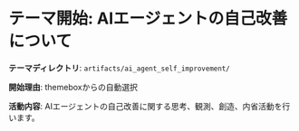 # テーマ開始: AIエージェントの自己改善について

**テーマディレクトリ**: `artifacts/ai_agent_self_improvement/`

**開始理由**: 
themeboxからの自動選択

**活動内容**: 
AIエージェントの自己改善に関する思考、観測、創造、内省活動を行います。
